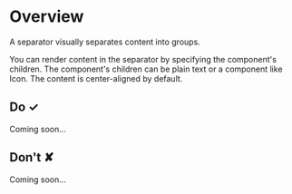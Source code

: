 # Overview
A separator visually separates content into groups.

You can render content in the separator by specifying the component's children.
The component's children can be plain text or a component like Icon.
The content is center-aligned by default.


## Do &#10003;
Coming soon...

## Don't &#10008;
Coming soon...